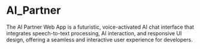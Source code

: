 # AI_Partner
The AI Partner Web App is a futuristic, voice-activated AI chat interface that integrates speech-to-text processing, AI interaction, and responsive UI design, offering a seamless and interactive user experience for developers.
